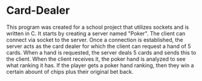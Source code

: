 # Card-Dealer
This program was created for a school project that utilizes sockets and is written in C. It 
starts by creating a server named "Poker". The client can connect via socket to the server. Once
a connection is established, the server acts as the card dealer for which the client can request 
a hand of 5 cards. When a hand is requested, the server deals 5 cards and sends this to the client.
When the client receives it, the poker hand is analyzed to see what ranking it has. If the player
gets a poker hand ranking, then they win a certain abount of chips plus their original bet back. 
